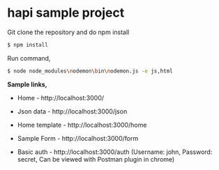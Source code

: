 # hapi sample project

Git clone the repository and do npm install

```sh
$ npm install
```

Run command,

```sh
$ node node_modules\nodemon\bin\nodemon.js -e js,html
```

**Sample links,**

- Home - http://localhost:3000/

- Json data - http://localhost:3000/json

- Home template - http://localhost:3000/home

- Sample Form - http://localhost:3000/form

- Basic auth - http://localhost:3000/auth (Username: john, Password: secret, Can be viewed with Postman plugin in chrome)
